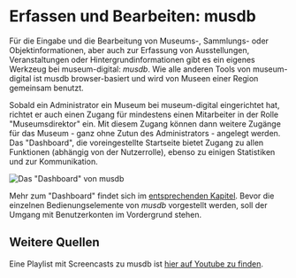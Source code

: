 Erfassen und Bearbeiten: musdb
==============================

Für die Eingabe und die Bearbeitung von Museums-, Sammlungs- oder Objektinformationen, aber auch zur Erfassung von Ausstellungen, Veranstaltungen oder Hintergrundinformationen gibt es ein eigenes Werkzeug bei museum-digital: *musdb*. Wie alle anderen Tools von museum-digital ist musdb browser-basiert und wird von Museen einer Region gemeinsam benutzt.

Sobald ein Administrator ein Museum bei museum-digital eingerichtet hat, richtet er auch einen Zugang für mindestens einen Mitarbeiter in der Rolle "Museumsdirektor" ein. Mit diesem Zugang können dann weitere Zugänge für das Museum - ganz ohne Zutun des Administrators - angelegt werden. Das "Dashboard", die voreingestellte Startseite bietet Zugang zu allen Funktionen (abhängig von der Nutzerrolle), ebenso zu einigen Statistiken und zur Kommunikation.

![Das "Dashboard" von musdb](../assets/musdb/navigation/dashboard.png "Das Dashboard von musdb")

Mehr zum "Dashboard" findet sich im [entsprechenden Kapitel](./Dashboard/README.md). Bevor die einzelnen Bedienungselemente von *musdb* vorgestellt werden, soll der Umgang mit Benutzerkonten im Vordergrund stehen.

## Weitere Quellen

Eine Playlist mit Screencasts zu musdb ist [hier auf Youtube zu
finden](https://www.youtube.com/playlist?list=PLFbmcALPcmvLtbv38OpjEkHFteP-qhmDY).

